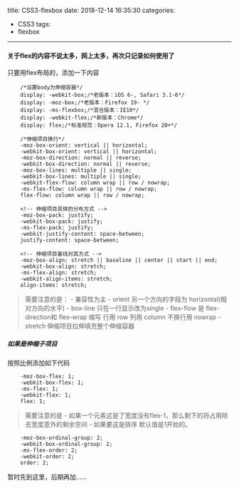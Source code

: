 title: CSS3-flexbox
date: 2018-12-14 16:35:30
categories:
- CSS3
tags:
- flexbox
---

#### 关于flex的内容不说太多，网上太多，再次只记录如何使用了
只要用flex布局的，添加一下内容

```
    /*设置body为伸缩容器*/
    display: -webkit-box;/*老版本：iOS 6-, Safari 3.1-6*/
    display: -moz-box;/*老版本：Firefox 19- */
    display: -ms-flexbox;/*混合版本：IE10*/
    display: -webkit-flex;/*新版本：Chrome*/
    display: flex;/*标准规范：Opera 12.1, Firefox 20+*/

    /*伸缩项目换行*/
    -moz-box-orient: vertical || horizontal;
    -webkit-box-orient: vertical || horizontal;
    -moz-box-direction: normal || reverse;
    -webkit-box-direction: normal || reverse;
    -moz-box-lines: multiple || single;
    -webkit-box-lines: multiple || single;
    -webkit-flex-flow: column wrap || row / nowrap;
    -ms-flex-flow: column wrap || row / nowrap;
    flex-flow: column wrap || row / nowrap;
```
<!-- more -->
```
    <!-- 伸缩项目具体的分布方式 -->
    -moz-box-pack: justify;
    -webkit-box-pack: justify;
    -ms-flex-pack: justify;
    -webkit-justify-content: space-between;
    justify-content: space-between;
```
```
    <!-- 伸缩项目基线对其方式 -->
    -moz-box-align: stretch || baseline || center || start || end;
    -webkit-box-align: stretch;
    -ms-flex-align: stretch;
    -webkit-align-items: stretch;
    align-items: stretch;
```
>需要注意的是：
    - 兼容性为主
    - orient 另一个方向的字段为 horizontal(相对方向的水平)
    - box-line 只在一行显示改为single
    - flex-flow 是 flex-direction和 flex-wrap 缩写
    行用 row 列用 column 不换行用 nowrap
    -stretch 伸缩项目拉伸填充整个伸缩容器

##### 如果是伸缩子项目
按照比例添加如下代码
```
    -moz-box-flex: 1;
    -webkit-box-flex: 1;
    -ms-flex: 1;
    -webkit-flex: 1;
    flex: 1;
```
>需要注意的是
    - 如果一个元素这是了宽度没有flex-1，那么剩下的将占用除去宽度意外的剩余空间
    - 如果要这是排序 默认值是1开始的。
```
    -moz-box-ordinal-group: 2;
    -webkit-box-ordinal-group: 2;
    -ms-flex-order: 2;
    -webkit-order: 2;
    order: 2;
```

暂时先到这里，后期再加……


